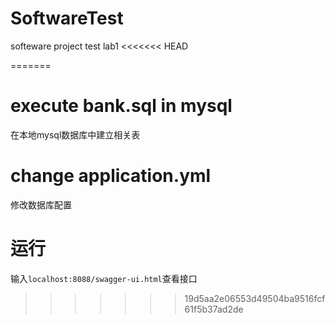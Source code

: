 # SoftwareTest
softeware project test lab1
<<<<<<< HEAD

=======
# execute bank.sql in mysql
在本地mysql数据库中建立相关表
# change application.yml
修改数据库配置
# 运行
输入`localhost:8088/swagger-ui.html`查看接口
>>>>>>> 19d5aa2e06553d49504ba9516fcf61f5b37ad2de
